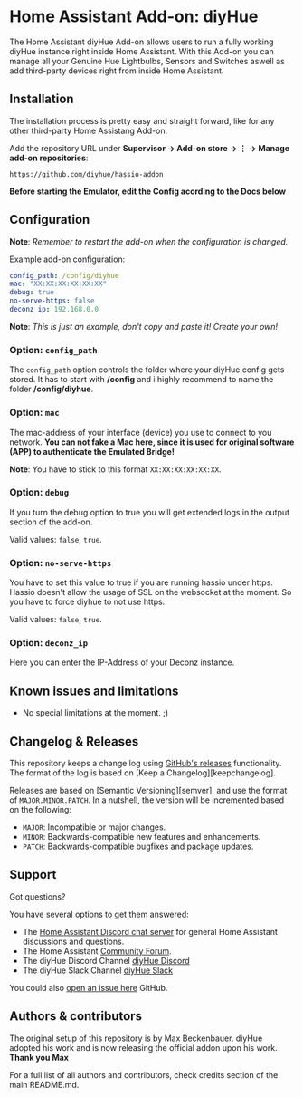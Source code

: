 # Home Assistant Add-on: diyHue

The Home Assistant diyHue Add-on allows users to run a fully working diyHue instance right inside Home Assistant. With this Add-on you can manage all your Genuine Hue Lightbulbs, Sensors and Switches aswell as add third-party devices right from inside Home Assistant.

## Installation

The installation process is pretty easy and straight forward, like for any other third-party Home Assistang Add-on.

Add the repository URL under **Supervisor → Add-on store → ⋮ → Manage add-on repositories**:

    https://github.com/diyhue/hassio-addon


**Before starting the Emulator, edit the Config acording to the Docs below**

## Configuration

**Note**: _Remember to restart the add-on when the configuration is changed._

Example add-on configuration:

```yaml
config_path: /config/diyhue
mac: "XX:XX:XX:XX:XX:XX"
debug: true
no-serve-https: false
deconz_ip: 192.168.0.0
```

**Note**: _This is just an example, don't copy and paste it! Create your own!_

### Option: `config_path`

The `config_path` option controls the folder where your diyHue config gets stored. It has to start with **/config** and i highly recommend to name the folder **/config/diyhue**.

### Option: `mac`

The mac-address of your interface (device) you use to connect to you network.
**You can not fake a Mac here, since it is used for original software (APP) to authenticate the Emulated Bridge!**

**Note**: You have to stick to this format `XX:XX:XX:XX:XX:XX`.

### Option: `debug`

If you turn the debug option to true you will get extended logs in the output section of the add-on.

Valid values: `false`, `true`.

### Option: `no-serve-https`

You have to set this value to true if you are running hassio under https. Hassio doesn't allow the usage of SSL on the websocket at the moment. So you have to force diyhue to not use https.

Valid values: `false`, `true`.

### Option: `deconz_ip`

Here you can enter the IP-Address of your Deconz instance.

## Known issues and limitations

-    No special limitations at the moment. ;)

## Changelog & Releases

This repository keeps a change log using [GitHub's releases][releases] functionality. The format of the log is based on [Keep a Changelog][keepchangelog].

Releases are based on [Semantic Versioning][semver], and use the format of `MAJOR.MINOR.PATCH`. In a nutshell, the version will be incremented based on the following:

-    `MAJOR`: Incompatible or major changes.
-    `MINOR`: Backwards-compatible new features and enhancements.
-    `PATCH`: Backwards-compatible bugfixes and package updates.

## Support

Got questions?

You have several options to get them answered:

-    The [Home Assistant Discord chat server][discord-ha] for general Home Assistant discussions and questions.
-    The Home Assistant [Community Forum][forum].
-    The diyHue Discord Channel [diyHue Discord](https://diyhue.discourse.group)
-    The diyHue Slack Channel [diyHue Slack](https://join.slack.com/t/diyhue/shared_invite/enQtNzAwNDE1NDY2MzQxLTljNGMwZmE0OWRhNDIwM2FjOGM1ZTcxNjNmYjc5ZmE3MjZlNmNjMmUzYmRkZjhhOGNjOTc4NzA0MGVkYzE2NWM)

You could also [open an issue here](https://github.com/diyhue/hassio-adddon/issues) GitHub.


## Authors & contributors

The original setup of this repository is by Max Beckenbauer.
diyHue adopted his work and is now releasing the official addon upon his work. 
**Thank you Max**

For a full list of all authors and contributors, check credits section of the main README.md.

[discord-ha]: https://discord.gg/c5DvZ4e
[forum]: https://community.home-assistant.io
[releases]: https://github.com/diyhue/diyHue/releases

